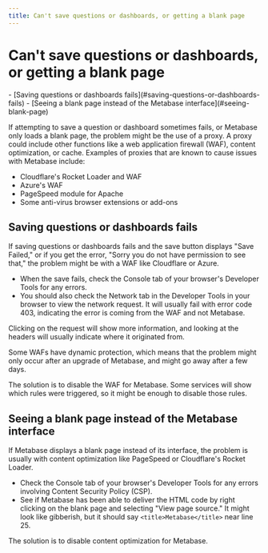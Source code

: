 ```yaml
---
title: Can't save questions or dashboards, or getting a blank page
---
```


# Can't save questions or dashboards, or getting a blank page

<div class='doc-toc' markdown=1>
- [Saving questions or dashboards fails](#saving-questions-or-dashboards-fails)
- [Seeing a blank page instead of the Metabase interface](#seeing-blank-page)
</div>

If attempting to save a question or dashboard sometimes fails, or Metabase only loads a blank page, the problem might be the use of a proxy. A proxy could include other functions like a web application firewall (WAF), content optimization, or cache. Examples of proxies that are known to cause issues with Metabase include:

- Cloudflare's Rocket Loader and WAF
- Azure's WAF
- PageSpeed module for Apache
- Some anti-virus browser extensions or add-ons

<h2 id="saving-questions-or-dashboards-fails">Saving questions or dashboards fails</h2>

If saving questions or dashboards fails and the save button displays "Save Failed," or if you get the error, "Sorry you do not have permission to see that," the problem might be with a WAF like Cloudflare or Azure.

- When the save fails, check the Console tab of your browser's Developer Tools for any errors.
- You should also check the Network tab in the Developer Tools in your browser to view the network request. It will usually fail with error code 403, indicating the error is coming from the WAF and not Metabase.

Clicking on the request will show more information, and looking at the headers will usually indicate where it originated from.

Some WAFs have dynamic protection, which means that the problem might only occur after an upgrade of Metabase, and might go away after a few days.

The solution is to disable the WAF for Metabase. Some services will show which rules were triggered, so it might be enough to disable those rules.

<h2 id="seeing-blank-page">Seeing a blank page instead of the Metabase interface</h2>

If Metabase displays a blank page instead of its interface, the problem is usually with content optimization like PageSpeed or Cloudflare's Rocket Loader.

- Check the Console tab of your browser's Developer Tools for any errors involving Content Security Policy (CSP).
- See if Metabase has been able to deliver the HTML code by right clicking on the blank page and selecting "View page source." It might look like gibberish, but it should say `<title>Metabase</title>` near line 25.

The solution is to disable content optimization for Metabase.